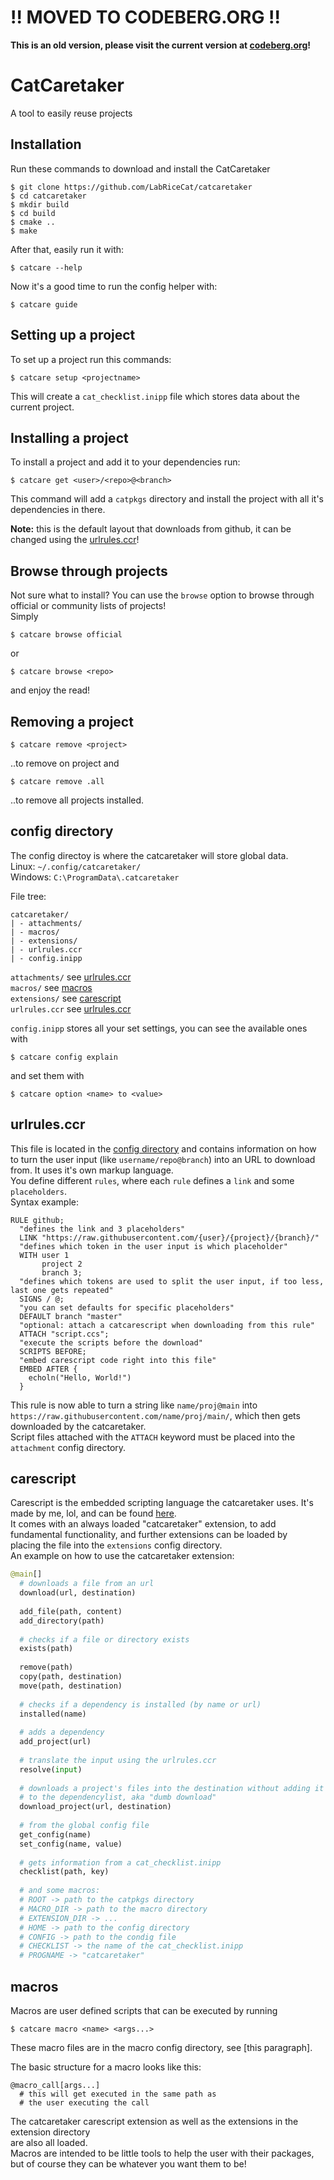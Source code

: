 # !! MOVED TO CODEBERG.ORG !!
**This is an old version, please visit the current version at [codeberg.org](https://codeberg.org/LabRicecat/catcaretaker)!**

# CatCaretaker
A tool to easily reuse projects

## Installation
Run these commands to download and install the CatCaretaker
```
$ git clone https://github.com/LabRiceCat/catcaretaker
$ cd catcaretaker
$ mkdir build
$ cd build
$ cmake ..
$ make
```

After that, easily run it with:
```
$ catcare --help
```
Now it's a good time to run the config helper with:
```
$ catcare guide
```

## Setting up a project
To set up a project run this commands:
```
$ catcare setup <projectname>
```
This will create a `cat_checklist.inipp` file which stores data about the current project.

## Installing a project
To install a project and add it to your dependencies run:
```
$ catcare get <user>/<repo>@<branch>
```
This command will add a `catpkgs` directory and install the project with all it's dependencies in there.

**Note:** this is the default layout that downloads from github, it can be changed using the [urlrules.ccr]()!

## Browse through projects
Not sure what to install? You can use the `browse` option to browse through official or community lists of projects!  
Simply
```
$ catcare browse official
```
or
```
$ catcare browse <repo>
```
and enjoy the read!

## Removing a project
```
$ catcare remove <project>
```
..to remove on project and
```
$ catcare remove .all
```
..to remove all projects installed.

## config directory
The config directoy is where the catcaretaker will store global data.  
Linux: `~/.config/catcaretaker/`  
Windows: `C:\ProgramData\.catcaretaker` 

File tree:
```
catcaretaker/
| - attachments/
| - macros/
| - extensions/
| - urlrules.ccr
| - config.inipp
``` 
`attachments/` see [urlrules.ccr]()  
`macros/` see [macros]()  
`extensions/` see [carescript]()  
`urlrules.ccr` see [urlrules.ccr]()  

`config.inipp` stores all your set settings, you can see the available ones with
```
$ catcare config explain
```
and set them with
```
$ catcare option <name> to <value>
```

## urlrules.ccr
This file is located in the [config directory]() and contains information on how to turn the user input (like
`username/repo@branch`) into an URL to download from. It uses it's own markup language.  
You define different `rules`, where each `rule` defines a `link` and some `placeholders`.  
Syntax example:
```
RULE github;
  "defines the link and 3 placeholders"
  LINK "https://raw.githubusercontent.com/{user}/{project}/{branch}/"
  "defines which token in the user input is which placeholder"
  WITH user 1
       project 2
       branch 3;
  "defines which tokens are used to split the user input, if too less, last one gets repeated"
  SIGNS / @;
  "you can set defaults for specific placeholders"
  DEFAULT branch "master"
  "optional: attach a catcarescript when downloading from this rule"
  ATTACH "script.ccs";
  "execute the scripts before the download"
  SCRIPTS BEFORE; 
  "embed carescript code right into this file"
  EMBED AFTER {
    echoln("Hello, World!")
  }
```
This rule is now able to turn a string like `name/proj@main` into   
`https://raw.githubusercontent.com/name/proj/main/`, which then gets downloaded by the catcaretaker.  
Script files attached with the `ATTACH` keyword must be placed into the `attachment` config directory.

## carescript
Carescript is the embedded scripting language the catcaretaker uses. It's made by me, lol, and can be found [here]().  
It comes with an always loaded "catcaretaker" extension, to add fundamental functionality, and further extensions can be loaded by  
placing the file into the `extensions` config directory.  
An example on how to use the catcaretaker extension:
```py
@main[]
  # downloads a file from an url
  download(url, destination)
  
  add_file(path, content)
  add_directory(path)
  
  # checks if a file or directory exists
  exists(path)
  
  remove(path)
  copy(path, destination)
  move(path, destination)
  
  # checks if a dependency is installed (by name or url)
  installed(name)
  
  # adds a dependency
  add_project(url)
  
  # translate the input using the urlrules.ccr
  resolve(input)
  
  # downloads a project's files into the destination without adding it
  # to the dependencylist, aka "dumb download" 
  download_project(url, destination)
  
  # from the global config file
  get_config(name)
  set_config(name, value)
  
  # gets information from a cat_checklist.inipp
  checklist(path, key)
  
  # and some macros:
  # ROOT -> path to the catpkgs directory
  # MACRO_DIR -> path to the macro directory
  # EXTENSION_DIR -> ...
  # HOME -> path to the config directory
  # CONFIG -> path to the condig file
  # CHECKLIST -> the name of the cat_checklist.inipp
  # PROGNAME -> "catcaretaker"
```

## macros
Macros are user defined scripts that can be executed by running
```
$ catcare macro <name> <args...>
```
These macro files are in the macro config directory, see [this paragraph].  

The basic structure for a macro looks like this:
```
@macro_call[args...]
  # this will get executed in the same path as
  # the user executing the call
```
The catcaretaker carescript extension as well as the extensions in the extension directory  
are also all loaded.  
Macros are intended to be little tools to help the user with their packages, but of course
they can be whatever you want them to be!

